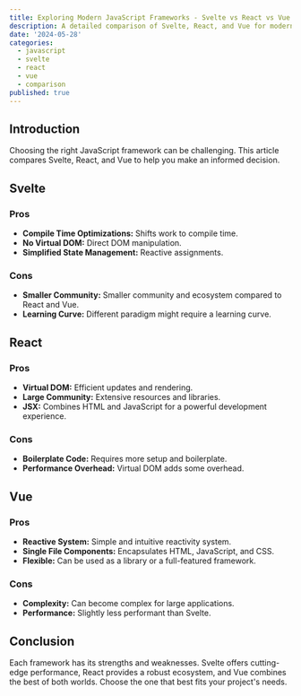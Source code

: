 ```yaml
---
title: Exploring Modern JavaScript Frameworks - Svelte vs React vs Vue
description: A detailed comparison of Svelte, React, and Vue for modern web development.
date: '2024-05-28'
categories:
  - javascript
  - svelte
  - react
  - vue
  - comparison
published: true
---
```


## Introduction

Choosing the right JavaScript framework can be challenging. This article compares Svelte, React, and Vue to help you make an informed decision.

## Svelte

### Pros

- **Compile Time Optimizations:** Shifts work to compile time.
- **No Virtual DOM:** Direct DOM manipulation.
- **Simplified State Management:** Reactive assignments.

### Cons

- **Smaller Community:** Smaller community and ecosystem compared to React and Vue.
- **Learning Curve:** Different paradigm might require a learning curve.

## React

### Pros

- **Virtual DOM:** Efficient updates and rendering.
- **Large Community:** Extensive resources and libraries.
- **JSX:** Combines HTML and JavaScript for a powerful development experience.

### Cons

- **Boilerplate Code:** Requires more setup and boilerplate.
- **Performance Overhead:** Virtual DOM adds some overhead.

## Vue

### Pros

- **Reactive System:** Simple and intuitive reactivity system.
- **Single File Components:** Encapsulates HTML, JavaScript, and CSS.
- **Flexible:** Can be used as a library or a full-featured framework.

### Cons

- **Complexity:** Can become complex for large applications.
- **Performance:** Slightly less performant than Svelte.

## Conclusion

Each framework has its strengths and weaknesses. Svelte offers cutting-edge performance, React provides a robust ecosystem, and Vue combines the best of both worlds. Choose the one that best fits your project's needs.
